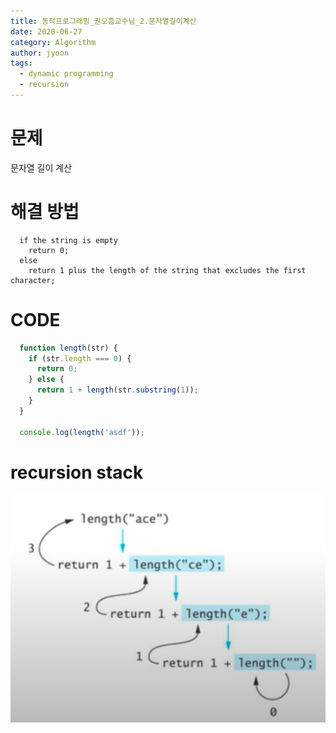 ```yaml
---
title: 동적프로그래밍_권오흠교수님_2.문자열길이계산
date: 2020-06-27
category: Algorithm
author: jyoon
tags:
  - dynamic programming
  - recursion
---
```


# 문제
  문자열 길이 계산 

# 해결 방법
  ```
    if the string is empty 
      return 0;
    else
      return 1 plus the length of the string that excludes the first character;
  ```

# CODE
  ``` js
    function length(str) {
      if (str.length === 0) {
        return 0;
      } else {
        return 1 + length(str.substring(1));
      }
    }

    console.log(length('asdf'));
  ```


# recursion stack
![recursion stack](./img/result.png)
